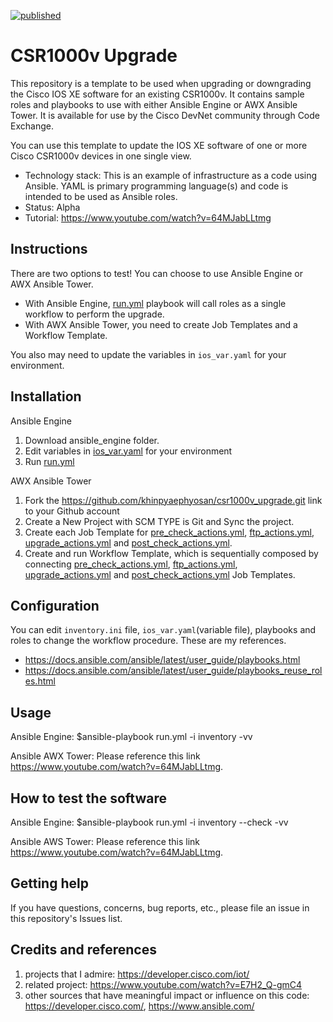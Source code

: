 [![published](https://static.production.devnetcloud.com/codeexchange/assets/images/devnet-published.svg)](https://developer.cisco.com/codeexchange/github/repo/khinpyaephyosan/csr1000v_upgrade)

# CSR1000v Upgrade
This repository is a template to be used when upgrading or downgrading the Cisco IOS XE software for an existing CSR1000v. It contains sample roles and playbooks to use with either Ansible Engine or AWX Ansible Tower. It is available for use by the Cisco DevNet community through Code Exchange.

You can use this template to update the IOS XE software of one or more Cisco CSR1000v devices in one single view.

* Technology stack: This is an example of infrastructure as a code using Ansible. YAML is primary programming language(s) and code is intended to be used as Ansible roles.
* Status:  Alpha
* Tutorial: https://www.youtube.com/watch?v=64MJabLLtmg

## Instructions

There are two options to test! You can choose to use Ansible Engine or AWX Ansible Tower. 

- With Ansible Engine, [run.yml](./ansible_engine/run.yml) playbook will call roles as a single workflow to perform the upgrade.
- With AWX Ansible Tower, you need to create Job Templates and a Workflow Template. 

You also may need to update the variables in `ios_var.yaml` for your environment.

## Installation

Ansible Engine

1. Download ansible_engine folder.
2. Edit variables in [ios_var.yaml](./ansible_engine/ios_var.yaml) for your environment
3. Run [run.yml](./ansible_engine/run.yml)

AWX Ansible Tower

1. Fork the https://github.com/khinpyaephyosan/csr1000v_upgrade.git link to your Github account
2. Create a New Project with SCM TYPE is Git and Sync the project.
3. Create each Job Template for [pre_check_actions.yml](./ansible_awx/pre_check_actions.yml), [ftp_actions.yml](./ansible_awx/ftp_actions.yml), [upgrade_actions.yml](./ansible_awx/upgrade_actions.yml) and [post_check_actions.yml](./ansible_awx/post_check_actions.yml).
4. Create and run Workflow Template, which is sequentially composed by connecting [pre_check_actions.yml](./ansible_awx/pre_check_actions.yml), [ftp_actions.yml](./ansible_awx/ftp_actions.yml), [upgrade_actions.yml](./ansible_awx/upgrade_actions.yml) and [post_check_actions.yml](./ansible_awx/post_check_actions.yml) Job Templates.

## Configuration
 
 You can edit `inventory.ini` file, `ios_var.yaml`(variable file), playbooks and roles to change the workflow procedure. These are my references.
 
 * https://docs.ansible.com/ansible/latest/user_guide/playbooks.html
 * https://docs.ansible.com/ansible/latest/user_guide/playbooks_reuse_roles.html
 
## Usage

Ansible Engine: $ansible-playbook run.yml -i inventory -vv

Ansible AWX Tower: Please reference this link https://www.youtube.com/watch?v=64MJabLLtmg.

## How to test the software

Ansible Engine: $ansible-playbook run.yml -i inventory --check -vv

Ansible AWS Tower: Please reference this link https://www.youtube.com/watch?v=64MJabLLtmg.


## Getting help

If you have questions, concerns, bug reports, etc., please file an issue in this repository's Issues list.

## Credits and references

1. projects that I admire: https://developer.cisco.com/iot/
2. related project: https://www.youtube.com/watch?v=E7H2_Q-gmC4
3. other sources that have meaningful impact or influence on this code: https://developer.cisco.com/, https://www.ansible.com/


